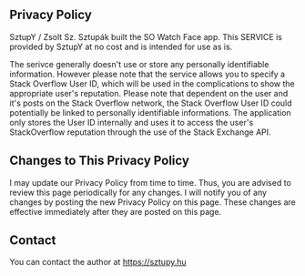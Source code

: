 
Privacy Policy
--------------

SztupY / Zsolt Sz. Sztupák built the SO Watch Face app. This SERVICE is provided by SztupY at no cost and is intended for use as is.

The serivce generally doesn't use or store any personally identifiable information. However please note that the service allows you to
specify a Stack Overflow User ID, which will be used in the complications to show the appropriate user's reputation.
Please note that dependent on the user and it's posts on the Stack Overflow network, the Stack Overflow User ID could potentially be
linked to personally identifiable informations. The application only stores the User ID internally and uses it to access the user's
StackOverflow reputation through the use of the Stack Exchange API.

## Changes to This Privacy Policy

I may update our Privacy Policy from time to time. Thus, you are advised to review this page periodically for any changes. I will
notify you of any changes by posting the new Privacy Policy on this page. These changes are effective immediately after they are
posted on this page.

## Contact

You can contact the author at https://sztupy.hu
